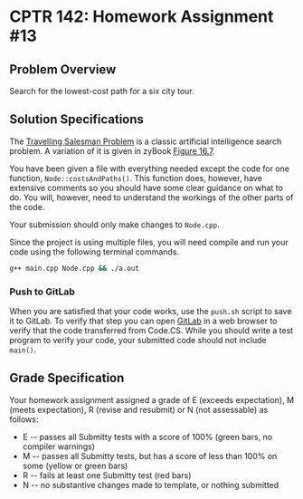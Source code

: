 # CPTR 142: Homework Assignment #13

## Problem Overview

Search for the lowest-cost path for a six city tour.

## Solution Specifications

The [Travelling Salesman Problem](https://en.wikipedia.org/wiki/Travelling_salesman_problem) is a classic artificial intelligence search problem.
A variation of it is given in zyBook [Figure 16.7](https://learn.zybooks.com/zybook/WALLAWALLACPTR142Winter2020/chapter/16/section/7).

You have been given a file with everything needed except the code for one function, `Node::costsAndPaths()`.
This function does, however, have extensive comments so you should have some clear guidance on what to do.
You will, however, need to understand the workings of the other parts of the code.

Your submission should only make changes to `Node.cpp`.

Since the project is using multiple files, you will need compile and run your code using the following terminal commands.

```sh
g++ main.cpp Node.cpp && ./a.out
```

### Push to GitLab

When you are satisfied that your code works, use the `push.sh` script to save it to GitLab.
To verify that step you can open [GitLab](https://gitlab.cs.wallawalla.edu/) in a web browser to verify that the code transferred from Code.CS.
While you should write a test program to verify your code, your submitted code should not include `main()`.

## Grade Specification

Your homework assignment assigned a grade of E (exceeds expectation),
M (meets expectation), R (revise and resubmit) or N (not assessable) as follows:

* E -- passes all Submitty tests with a score of 100% (green bars, no
compiler warnings)
* M -- passes all Submitty tests, but has a score of less than 100% on
some (yellow or green bars)
* R -- fails at least one Submitty test (red bars)
* N -- no substantive changes made to template, or nothing submitted

